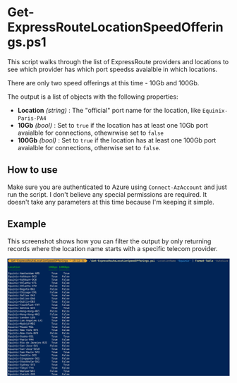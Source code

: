 # Get-ExpressRouteLocationSpeedOfferings.ps1

This script walks through the list of ExpressRoute providers and locations to see which provider has which port speedss avaialble in which locations.

There are only two speed offerings at this time - 10Gb and 100Gb.

The output is a list of objects with the following properties:

* **Location** *(string)* : The "official" port name for the location, like `Equinix-Paris-PA4`
* **10Gb** *(bool)* : Set to `true` if the location has at least one 10Gb port avaialble for connections, othewrwise set to `false`
* **100Gb** *(bool)* : Set to `true` if the location has at least one 100Gb port avaialble for connections, otherwise set to `false`.


## How to use

Make sure you are authenticated to Azure using `Connect-AzAccount` and just run the script.  I don't believe any special permissions are required.  It doesn't take any parameters at this time because I'm keeping it simple.

## Example

This screenshot shows how you can filter the output by only returning records where the location name starts with a specific telecom provider.

![Screenshot](https://raw.githubusercontent.com/hooverken/ARMPowershell/main/Get-ExpressRouteLocationSpeedOfferings/Get-ExpressRouteLocationSpeedOfferings.png)